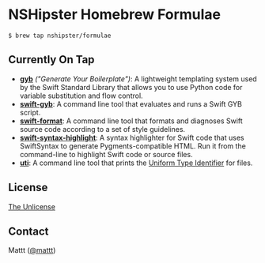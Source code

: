# NSHipster Homebrew Formulae

```terminal
$ brew tap nshipster/formulae
```

## Currently On Tap

- **[gyb][gyb]** _("Generate Your Boilerplate")_:
  A lightweight templating system used by the Swift Standard Library
  that allows you to use Python code for variable substitution and flow control.
- **[swift-gyb][swift-gyb]**:
  A command line tool that evaluates and runs a Swift GYB script.
- **[swift-format][swift-format]**:
  A command line tool that formats and diagnoses Swift source code
  according to a set of style guidelines.
- **[swift-syntax-highlight][swift-syntax-highlight]**:
  A syntax highlighter for Swift code that uses SwiftSyntax to generate Pygments-compatible HTML.
  Run it from the command-line to highlight Swift code or source files.
- **[uti][uti]**:
  A command line tool that prints the
  [Uniform Type Identifier](https://en.wikipedia.org/wiki/Uniform_Type_Identifier)
  for files.

## License

[The Unlicense](http://unlicense.org)

## Contact

Mattt ([@mattt](https://twitter.com/mattt))

[gyb]: https://nshipster.com/swift-gyb/
[swift-gyb]: https://github.com/NSHipster/swift-gyb
[swift-format]: https://github.com/NSHipster/swift-format
[swift-syntax-highlight]: https://github.com/NSHipster/SwiftSyntaxHighlighter
[uti]: https://github.com/NSHipster/uti
